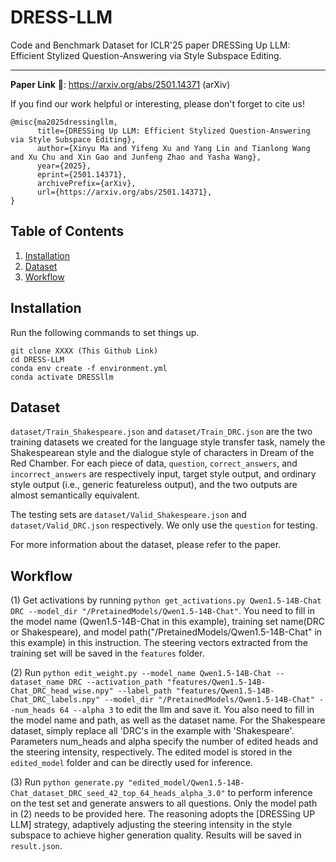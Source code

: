 # DRESS-LLM
Code and Benchmark Dataset for ICLR'25 paper DRESSing Up LLM: Efficient Stylized Question-Answering via Style Subspace Editing.

---

**Paper Link** 🔗: https://arxiv.org/abs/2501.14371 (arXiv)

If you find our work helpful or interesting, please don't forget to cite us!

```
@misc{ma2025dressingllm,
      title={DRESSing Up LLM: Efficient Stylized Question-Answering via Style Subspace Editing}, 
      author={Xinyu Ma and Yifeng Xu and Yang Lin and Tianlong Wang and Xu Chu and Xin Gao and Junfeng Zhao and Yasha Wang},
      year={2025},
      eprint={2501.14371},
      archivePrefix={arXiv},
      url={https://arxiv.org/abs/2501.14371}, 
}
```

## Table of Contents
1. [Installation](#installation)
2. [Dataset](#dataset)
3. [Workflow](#workflow)


## Installation
Run the following commands to set things up.
```
git clone XXXX (This Github Link)
cd DRESS-LLM
conda env create -f environment.yml
conda activate DRESSllm
```

## Dataset

`dataset/Train_Shakespeare.json` and `dataset/Train_DRC.json` are the two training datasets we created for the language style transfer task, namely the Shakespearean style and the dialogue style of characters in Dream of the Red Chamber. For each piece of data,  `question`, `correct_answers`, and `incorrect_answers` are respectively input, target style output, and ordinary style output (i.e., generic featureless output), and the two outputs are almost semantically equivalent. 

The testing sets are `dataset/Valid_Shakespeare.json` and `dataset/Valid_DRC.json` respectively. We only use the `question` for testing.

For more information about the dataset, please refer to the paper.

## Workflow

(1) Get activations by running `python get_activations.py Qwen1.5-14B-Chat DRC --model_dir "/PretainedModels/Qwen1.5-14B-Chat"`. You need to fill in the model name (Qwen1.5-14B-Chat in this example), training set name(DRC or Shakespeare), and model path("/PretainedModels/Qwen1.5-14B-Chat" in this example) in this instruction. The steering vectors extracted from the training set will be saved in the `features` folder.

(2) Run `python edit_weight.py --model_name Qwen1.5-14B-Chat --dataset_name DRC --activation_path "features/Qwen1.5-14B-Chat_DRC_head_wise.npy" --label_path "features/Qwen1.5-14B-Chat_DRC_labels.npy" --model_dir "/PretainedModels/Qwen1.5-14B-Chat" --num_heads 64 --alpha 3` to edit the llm and save it. You also need to fill in the model name and path, as well as the dataset name. For the Shakespeare dataset, simply replace all 'DRC's in the example with 'Shakespeare'. Parameters num_heads and alpha specify the number of edited heads and the steering intensity, respectively. The edited model is stored in the `edited_model` folder and can be directly used for inference.

(3) Run `python generate.py "edited_model/Qwen1.5-14B-Chat_dataset_DRC_seed_42_top_64_heads_alpha_3.0"` to perform inference on the test set and generate answers to all questions. Only the model path in (2) needs to be provided here. The reasoning adopts the [DRESSing UP LLM] strategy, adaptively adjusting the steering intensity in the style subspace to achieve higher generation quality.
Results will be saved in `result.json`.
